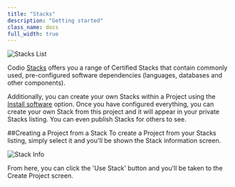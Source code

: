 ```yaml
---
title: "Stacks"
description: "Getting started"
class_name: docs
full_width: true
---
```


![Stacks List](/img/docs/stacks_list.png)

Codio [Stacks](/docs/quickstart/stacks/) offers you a range of Certified Stacks that contain commonly used, pre-configured software dependencies (languages, databases and other components).

Additionally, you can create your own Stacks within a Project using the [Install software](/docs/boxes/installsw/) option. Once you have configured everything, you can create your own Stack from this project and it will appear in your private Stacks listing. You can even publish Stacks for others to see.

##Creating a Project from a Stack
To create a Project from your Stacks listing, simply select it and you'll be shown the Stack information screen.

![Stack Info](/img/docs/stacks_info.png)

From here, you can click the 'Use Stack' button and you'll be taken to the Create Project screen.
